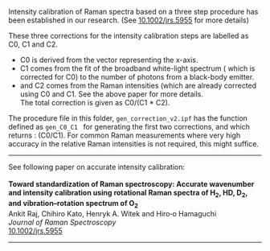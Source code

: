 
Intensity calibration of Raman spectra based on a three step procedure has been established in our research. (See [10.1002/jrs.5955](https://onlinelibrary.wiley.com/doi/full/10.1002/jrs.5955) for more details)

These three corrections for the intensity calibration steps are labelled as C0, C1 and C2.

 - C0 is derived from the vector representing the x-axis. 
 - C1 comes from the fit of the broadband white-light spectrum ( which is corrected for C0) to the number of photons from a black-body emitter. 
 - and C2 comes from the Raman intensities (which are already corrected using C0 and C1. See the above paper for more details.  
The total correction is given as  C0/(C1 * C2).

The procedure file in this folder, `gen_correction_v2.ipf` has the function defined as `gen_C0_C1 ` for generating the first two corrections, and which returns : (C0/C1). For common Raman measurements where very high accuracy in the relative Raman intensities is not required, this might suffice.


----
See following paper on accurate intensity calibration:<br><br>
**Toward standardization of Raman spectroscopy: Accurate wavenumber and intensity calibration using rotational Raman spectra of H<sub>2</sub>, HD, D<sub>2</sub>, and vibration–rotation spectrum of O<sub>2</sub>**<br> 
Ankit Raj, Chihiro Kato, Henryk A. Witek and Hiro‐o Hamaguchi<br>
*Journal of Raman Spectroscopy*<br>
[10.1002/jrs.5955](https://onlinelibrary.wiley.com/doi/full/10.1002/jrs.5955)

----

